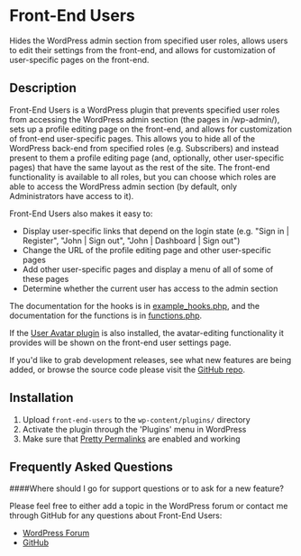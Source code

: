 Front-End Users
==================================================
Hides the WordPress admin section from specified user roles, allows users to edit their settings from the front-end, and allows for customization of user-specific pages on the front-end.  

Description
-----------

Front-End Users is a WordPress plugin that prevents specified user roles from accessing the WordPress admin section (the pages in /wp-admin/), sets up a profile editing page on the front-end, and allows for customization of front-end user-specific pages.  This allows you to hide all of the WordPress back-end from specified roles (e.g. Subscribers) and instead present to them a profile editing page (and, optionally, other user-specific pages) that have the same layout as the rest of the site.  The front-end functionality is available to all roles, but you can choose which roles are able to access the WordPress admin section (by default, only Administrators have access to it).

Front-End Users also makes it easy to:

* Display user-specific links that depend on the login state (e.g. "Sign in | Register", "John | Sign out", "John | Dashboard | Sign out")
* Change the URL of the profile editing page and other user-specific pages
* Add other user-specific pages and display a menu of all of some of these pages
* Determine whether the current user has access to the admin section

The documentation for the hooks is in [example_hooks.php](http://github.com/tombenner/front-end-users/blob/master/example_hooks.php), and the documentation for the functions is in [functions.php](http://github.com/tombenner/front-end-users/blob/master/functions.php).

If the [User Avatar plugin](http://wordpress.org/extend/plugins/user-avatar/) is also installed, the avatar-editing functionality it provides will be shown on the front-end user settings page.

If you'd like to grab development releases, see what new features are being added, or browse the source code please visit the [GitHub repo](http://github.com/tombenner/front-end-users).

Installation
------------

1. Upload `front-end-users` to the `wp-content/plugins/` directory
1. Activate the plugin through the 'Plugins' menu in WordPress
1. Make sure that [Pretty Permalinks](http://codex.wordpress.org/Introduction_to_Blogging#Pretty_Permalinks) are enabled and working

Frequently Asked Questions
--------------------------

####Where should I go for support questions or to ask for a new feature?

Please feel free to either add a topic in the WordPress forum or contact me through GitHub for any questions about Front-End Users:

* [WordPress Forum](http://wordpress.org/tags/front-end-users?forum_id=10)
* [GitHub](http://github.com/tombenner/)